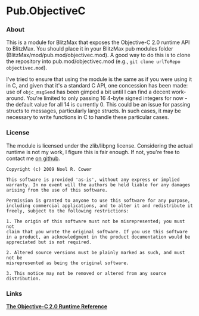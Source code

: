 # Pub.ObjectiveC

### About

This is a module for BlitzMax that exposes the Objective-C 2.0 runtime API to BlitzMax.  You should place it in your BlitzMax pub modules folder (BlitzMax/mod/pub.mod/objectivec.mod).  A good way to do this is to clone the repository into pub.mod/objectivec.mod (e.g., <code>git clone urlToRepo objectivec.mod</code>).

I've tried to ensure that using the module is the same as if you were using it in C, and given that it's a standard C API, one concession has been made: use of <code>objc_msgSend</code> has been gimped a bit until I can find a decent work-around.  You're limited to only passing 16 4-byte signed integers for now - the default value for all 14 is currently 0.  This could be an issue for passing structs to messages, particularly large structs.  In such cases, it may be necessary to write functions in C to handle these particular cases.

### License

The module is licensed under the zlib/libpng license.  Considering the actual runtime is not my work, I figure this is fair enough.  If not, you're free to contact me [on github](http://github.com/nilium).

	Copyright (c) 2009 Noel R. Cower
	
	This software is provided 'as-is', without any express or implied
	warranty. In no event will the authors be held liable for any damages
	arising from the use of this software.
	
	Permission is granted to anyone to use this software for any purpose,
	including commercial applications, and to alter it and redistribute it
	freely, subject to the following restrictions:
	
	1. The origin of this software must not be misrepresented; you must not
	claim that you wrote the original software. If you use this software
	in a product, an acknowledgment in the product documentation would be
	appreciated but is not required.
	
	2. Altered source versions must be plainly marked as such, and must not be
	misrepresented as being the original software.
	
	3. This notice may not be removed or altered from any source
	distribution.

### Links

**[The Objective-C 2.0 Runtime Reference](http://developer.apple.com/DOCUMENTATION/Cocoa/Reference/ObjCRuntimeRef/Reference/reference.html)**
